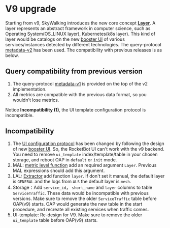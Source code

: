 # V9 upgrade
Starting from v9, SkyWalking introduces the new core concept [**Layer**](../../../oap-server/server-core/src/main/java/org/apache/skywalking/oap/server/core/analysis/Layer.java).
A layer represents an abstract framework in computer science, such as Operating System(OS_LINUX layer),
Kubernetes(k8s layer). This kind of layer would be catalogs on the new [booster UI](https://github.com/apache/skywalking-booster-ui) of various services/instances detected by different technologies.
The query-protocol [metadata-v2](https://github.com/apache/skywalking-query-protocol/blob/master/metadata-v2.graphqls) has been used.
The compatibility with previous releases is as below.

## Query compatibility from previous version 
1. The query-protocol [metadata-v1](https://github.com/apache/skywalking-query-protocol/blob/master/metadata.graphqls) is provided on the top of the v2 implementation.
2. All metrics are compatible with the previous data format, so you wouldn't lose metrics.

Notice **Incompatibility (1)**, the UI template configuration protocol is incompatible.

## Incompatibility
1. The [UI configuration protocol](https://github.com/apache/skywalking-query-protocol/blob/master/ui-configuration.graphqls) has been changed by following the design of new [booster UI](https://github.com/apache/skywalking-booster-ui). So, the RocketBot UI can't work with the v9 backend. You need to remove `ui_template` index/template/table in your chosen storage, and reboot OAP in `default` or `init` mode.
2. MAL: [metric level function](../../../docs/en/concepts-and-designs/mal.md) add an required argument `Layer`. Previous MAL expressions should add this argument.
3. LAL: [Extractor](../../../docs/en/concepts-and-designs/lal.md) add function `layer`. If don't set it manual, the default layer is `GENERAL` and the logs from `ALS` the
   default layer is `mesh`.
4. Storage：Add `service_id`， `short_name` and `layer` columns to table `ServiceTraffic`.
   These data would be incompatible with previous versions.
   Make sure to remove the older `ServiceTraffic` table before OAP(v9) starts. 
   OAP would generate the new table in the start procedure, and recreate all existing services when traffic comes.
5. UI-template: Re-design for V9. Make sure to remove the older `ui_template` table before OAP(v9) starts.
